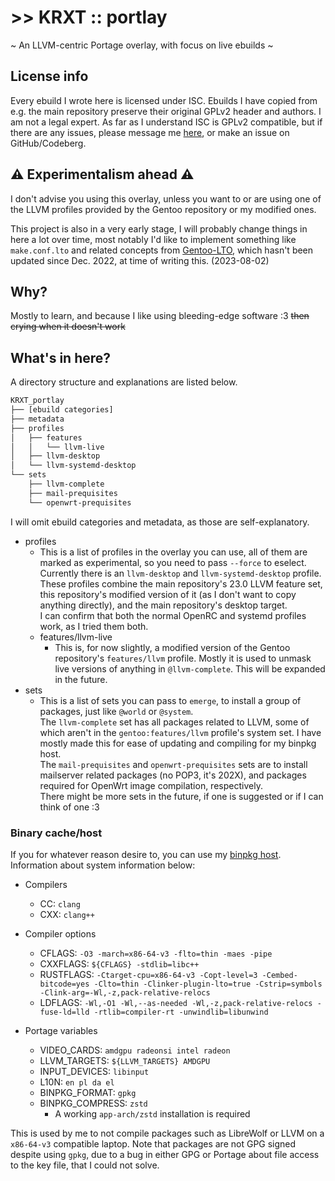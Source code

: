 # >> KRXT :: portlay
~ An LLVM-centric Portage overlay, with focus on live ebuilds ~

## License info
Every ebuild I wrote here is licensed under ISC.
Ebuilds I have copied from e.g. the main repository preserve their original GPLv2 header and authors.
I am not a legal expert. As far as I understand ISC is GPLv2 compatible, but if there are any issues, please message me [here](https://to.stylism.moe/#/@revelation:stylism.moe/), or make an issue on GitHub/Codeberg.

## ⚠️ Experimentalism ahead ⚠️
I don't advise you using this overlay, unless you want to or are using one of the LLVM profiles provided by the Gentoo repository or my modified ones.

This project is also in a very early stage, I will probably change things in here a lot over time, most notably I'd like to implement something like `make.conf.lto` and related concepts from [Gentoo-LTO](https://github.com/InBetweenNames/gentooLTO), which hasn't been updated since Dec. 2022, at time of writing this. (2023-08-02)

## Why?
Mostly to learn, and because I like using bleeding-edge software :3 ~~then crying when it doesn't work~~

## What's in here?
A directory structure and explanations are listed below.
```sh
KRXT_portlay
├── [ebuild categories]
├── metadata
├── profiles
│   ├── features
│   │   └── llvm-live
│   ├── llvm-desktop
│   └── llvm-systemd-desktop
└── sets
    ├── llvm-complete
    ├── mail-prequisites
    └── openwrt-prequisites
```
I will omit ebuild categories and metadata, as those are self-explanatory.
- profiles
    - This is a list of profiles in the overlay you can use, all of them are marked as experimental, so you need to pass `--force` to eselect.  
    Currently there is an `llvm-desktop` and `llvm-systemd-desktop` profile. These profiles combine the main repository's 23.0 LLVM feature set, this repository's modified version of it (as I don't want to copy anything directly), and the main repository's desktop target.  
    I can confirm that both the normal OpenRC and systemd profiles work, as I tried them both.
    - features/llvm-live
        - This is, for now slightly, a modified version of the Gentoo repository's `features/llvm` profile. Mostly it is used to unmask live versions of anything in `@llvm-complete`. This will be expanded in the future.
- sets
    - This is a list of sets you can pass to `emerge`, to install a group of packages, just like `@world` or `@system`.  
    The `llvm-complete` set has all packages related to LLVM, some of which aren't in the `gentoo:features/llvm` profile's system set. I have mostly made this for ease of updating and compiling for my binpkg host.  
    The `mail-prequisites` and `openwrt-prequisites` sets are to install mailserver related packages (no POP3, it's 202X), and packages required for OpenWrt image compilation, respectively.  
    There might be more sets in the future, if one is suggested or if I can think of one :3

### Binary cache/host
If you for whatever reason desire to, you can use my [binpkg host](https://gencache.krxt.dev/). Information about system information below:

- Compilers
    - CC: `clang`
    - CXX: `clang++`

- Compiler options
    - CFLAGS: `-O3 -march=x86-64-v3 -flto=thin -maes -pipe`
    - CXXFLAGS: `${CFLAGS} -stdlib=libc++`
    - RUSTFLAGS: `-Ctarget-cpu=x86-64-v3 -Copt-level=3 -Cembed-bitcode=yes -Clto=thin -Clinker-plugin-lto=true -Cstrip=symbols -Clink-arg=-Wl,-z,pack-relative-relocs`
    - LDFLAGS: `-Wl,-O1 -Wl,--as-needed -Wl,-z,pack-relative-relocs -fuse-ld=lld -rtlib=compiler-rt -unwindlib=libunwind`

- Portage variables
    - VIDEO_CARDS: `amdgpu radeonsi intel radeon`
    - LLVM_TARGETS: `${LLVM_TARGETS} AMDGPU`
    - INPUT_DEVICES: `libinput`
    - L10N: `en pl da el`
    - BINPKG_FORMAT: `gpkg`
    - BINPKG_COMPRESS: `zstd`
        - A working `app-arch/zstd` installation is required

This is used by me to not compile packages such as LibreWolf or LLVM on a `x86-64-v3` compatible laptop.
Note that packages are not GPG signed despite using `gpkg`, due to a bug in either GPG or Portage about file access to the key file, that I could not solve.
